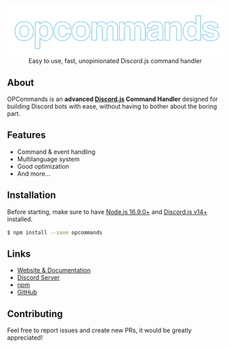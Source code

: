<div align="center">
    <a href="https://github.com/LukeIsHereToDevelop/opcommands"><img src="assets/opcommands-smaller.png"></a>
    Easy to use, fast, unopinionated Discord.js command handler
</div>

## About

OPCommands is an **advanced [Discord.js](https://old.discordjs.dev/#/) Command Handler** designed for building Discord bots with ease, without having to bother about the boring part.

## Features

- Command & event handling
- Multilanguage system
- Good optimization
- And more...

## Installation

Before starting, make sure to have [Node.js 16.9.0+](https://nodejs.org) and [Discord.js v14+](https://old.discordjs.dev) installed.

```sh
$ npm install --save opcommands
```

## Links

- [Website & Documentation](https://opcommands.js.org)
- [Discord Server](https://discord.gg/9TEqYFm6nS)
- [npm](https://www.npmjs.com/package/opcommands)
- [GitHub](https://github.com/LukeIsHereToDevelop/opcommands)

## Contributing

Feel free to report issues and create new PRs, it would be greatly appreciated!